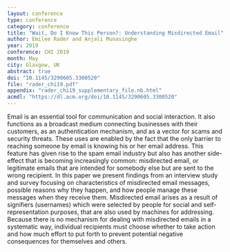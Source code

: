 ```yaml
---
layout: conference
type: conference
category: conference
title: "Wait, Do I Know This Person?: Understanding Misdirected Email"
author: Emilee Rader and Anjali Munasinghe
year: 2019
conference: CHI 2019
month: May
city: Glasgow, UK
abstract: true
doi: "10.1145/3290605.3300520"
file: "rader_chi19.pdf"
appendix: "rader_chi19_supplementary_file.nb.html"
acmdl: "https://dl.acm.org/doi/10.1145/3290605.3300520" 
---
```


Email is an essential tool for communication and social interaction. It also functions as a broadcast medium connecting businesses with their customers, as an authentication mechanism, and as a vector for scams and security threats. These uses are enabled by the fact that the only barrier to reaching someone by email is knowing his or her email address. This feature has given rise to the spam email industry but also has another side-effect that is becoming increasingly common: misdirected email, or legitimate emails that are intended for somebody else but are sent to the wrong recipient. In this paper we present findings from an interview study and survey focusing on characteristics of misdirected email messages, possible reasons why they happen, and how people manage these messages when they receive them. Misdirected email arises as a result of signifiers (usernames) which were selected by people for social and self-representation purposes, that are also used by machines for addressing. Because there is no mechanism for dealing with misdirected emails in a systematic way, individual recipients must choose whether to take action and how much effort to put forth to prevent potential negative consequences for themselves and others.

